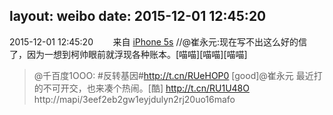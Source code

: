 layout: weibo
date: 2015-12-01 12:45:20
---
<meta name="referrer" content="no-referrer" />

2015-12-01 12:45:20  &nbsp;&nbsp;&nbsp;&nbsp;&nbsp;&nbsp; 来自 <a href="sinaweibo://customweibosource" rel="nofollow">iPhone 5s</a>
 //@崔永元:现在写不出这么好的信了，因为一想到柯帅眼前就浮现各种账本。[喵喵][喵喵][喵喵]
>  @千百度1OOO: #反转基因#http://t.cn/RUeHOP0 [good]@崔永元 最近打的不可开交，也来凑个热闹。[酷] http://t.cn/RU1U48O ​​​ http://mapi/3eef2eb2gw1eyjdulyn2rj20uo16mafo
